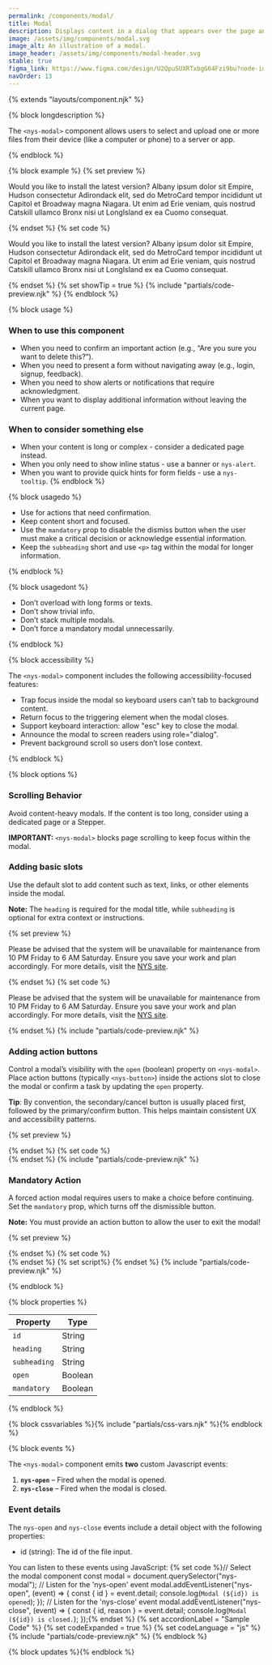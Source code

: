 ```yaml
---
permalink: /components/modal/
title: Modal
description: Displays content in a dialog that appears over the page and requires user interaction before returning to the main content.
image: /assets/img/components/modal.svg
image_alt: An illustration of a modal.
image_header: /assets/img/components/modal-header.svg
stable: true
figma_link: https://www.figma.com/design/U2QpuSUXRTxbgG64Fzi9bu?node-id=4739-1812
navOrder: 13
---
```


{% extends "layouts/component.njk" %}

{% block longdescription %}

The `<nys-modal>` component allows users to select and upload one or more files from their device (like a computer or phone) to a server or app.

{% endblock %}

{% block example %}
{% set preview %}
<div>
  <nys-button label="Open Modal" onClick="showModal('modal1')"></nys-button>
  <nys-modal
    id="modal1"
    heading="Update Available"
    subheading="A new version of this application is ready to install."
  >
    <p>
        Would you like to install the latest version? Albany ipsum dolor sit
        Empire, Hudson consectetur Adirondack elit, sed do MetroCard tempor
        incididunt ut Capitol et Broadway magna Niagara. Ut enim ad Erie
        veniam, quis nostrud Catskill ullamco Bronx nisi ut LongIsland ex ea
        Cuomo consequat.
    </p>
    <div slot="actions">
      <nys-button label="Not now" variant="text" onClick="closeModal('modal1')"></nys-button>
      <nys-button label="Update" onClick="showMessage('modal1', 'Executing update...')"></nys-button>
    </div>
  </nys-modal>
</div>
{% endset %}
{% set code %}
  <nys-button label="Open Modal" onClick="yourOpenModalFunction()"></nys-button>
<nys-modal
  id="modal1"
  heading="Update Available"
  subheading="A new version of this application is ready to install."
>
  <p>
      Would you like to install the latest version? Albany ipsum dolor sit
      Empire, Hudson consectetur Adirondack elit, sed do MetroCard tempor
      incididunt ut Capitol et Broadway magna Niagara. Ut enim ad Erie
      veniam, quis nostrud Catskill ullamco Bronx nisi ut LongIsland ex ea
      Cuomo consequat.
  </p>
  <div slot="actions">
    <nys-button label="Not now" variant="text" onClick="yourCloseFunction()"></nys-button>
    <nys-button label="Update" onClick="yourUpdateFunction()"></nys-button>
  </div>
</nys-modal>
{% endset %}
{% set showTip = true %}
{% include "partials/code-preview.njk" %}
{% endblock %}

{% block usage %}

### When to use this component

- When you need to confirm an important action (e.g., “Are you sure you want to delete this?”).
- When you need to present a form without navigating away (e.g., login, signup, feedback).
- When you need to show alerts or notifications that require acknowledgment.
- When you want to display additional information without leaving the current page.

### When to consider something else

- When your content is long or complex - consider a dedicated page instead.
- When you only need to show inline status - use a banner or `nys-alert`.
- When you want to provide quick hints for form fields - use a `nys-tooltip`.
{% endblock %}

{% block usagedo %}

  - Use for actions that need confirmation.
  - Keep content short and focused.
  - Use the `mandatory` prop to disable the dismiss button when the user must make a critical decision or acknowledge essential information.
  - Keep the `subheading` short and use `<p>` tag within the modal for longer information.

{% endblock %}

{% block usagedont %}

  - Don’t overload with long forms or texts.
  - Don’t show trivial info.
  - Don’t stack multiple modals.
  - Don’t force a mandatory modal unnecessarily.

{% endblock %}

{% block accessibility %}

The `<nys-modal>` component includes the following accessibility-focused features:

  - Trap focus inside the modal so keyboard users can’t tab to background content.
  - Return focus to the triggering element when the modal closes.
  - Support keyboard interaction: allow "esc" key to close the modal.
  - Announce the modal to screen readers using role="dialog".
  - Prevent background scroll so users don’t lose context.

{% endblock %}

{% block options %}

### Scrolling Behavior
Avoid content-heavy modals. If the content is too long, consider using a dedicated page or a Stepper.

**IMPORTANT:**  `<nys-modal>` blocks page scrolling to keep focus within the modal.

### Adding basic slots
Use the default slot to add content such as text, links, or other elements inside the modal.

**Note:** The `heading` is required for the modal title, while `subheading` is optional for extra context or instructions.

{% set preview %}
<div>
  <nys-button label="Open Modal" onClick="showModal('modal2')"></nys-button>
  <nys-modal id="modal2" heading="System Maintenance Notice" subheading="Scheduled downtime will occur this weekend.">
    <p>
      Please be advised that the system will be unavailable for maintenance
      from 10 PM Friday to 6 AM Saturday. Ensure you save your work and
      plan accordingly. For more details, visit the
      <a href="https://www.ny.gov/" target="_blank" rel="noopener noreferrer">NYS site</a>.
    </p>
  </nys-modal>
</div>
{% endset %}
{% set code %}
<nys-modal id="modal2" heading="System Maintenance Notice" subheading="Scheduled downtime will occur this weekend.">
  <p>
    Please be advised that the system will be unavailable for maintenance
    from 10 PM Friday to 6 AM Saturday. Ensure you save your work and
    plan accordingly. For more details, visit the
    <a href="https://www.ny.gov/" target="_blank" rel="noopener noreferrer">NYS site</a>.
  </p>
</nys-modal>
{% endset %}
{% include "partials/code-preview.njk" %}

### Adding action buttons
Control a modal’s visibility with the `open` (boolean) property on `<nys-modal>`. Place action buttons (typically `<nys-button>`) inside the actions slot to close the modal or confirm a task by updating the `open` property.

**Tip**: By convention, the secondary/cancel button is usually placed first, followed by the primary/confirm button. This helps maintain consistent UX and accessibility patterns.

{% set preview %}
<div>
  <nys-button label="Open Modal" onClick="showModal('modal3')"></nys-button>
  <nys-modal id="modal3" heading="Update password?">
    <nys-textinput label="Username" name="username" type="text" width="full"></nys-textinput>
    <nys-textinput label="Password" name="password" type="password" width="full"></nys-textinput>
    <div slot="actions">
      <nys-button label="Not now" variant="outline" onClick="closeModal('modal3')"></nys-button>
      <nys-button label="Update" onClick="showMessage('modal3', 'Changes saved!')"></nys-button>
    </div>
  </nys-modal>
</div>
{% endset %}
{% set code %}
<nys-modal id="modal3" heading="Update password?">
  <nys-textinput label="Username" name="username" type="text" width="full"></nys-textinput>
  <nys-textinput label="Password" name="password" type="password" width="full"></nys-textinput>
  <div slot="actions">
    <nys-button label="Not now" variant="outline" onClick="yourFunctionHere()"></nys-button>
    <nys-button label="Update" onClick="yourFunctionHere()"></nys-button>
  </div>
</nys-modal>
{% endset %}
{% include "partials/code-preview.njk" %}

### Mandatory Action
A forced action modal requires users to make a choice before continuing. Set the `mandatory` prop, which turns off the dismissible button.

**Note:** You must provide an action button to allow the user to exit the modal!

{% set preview %}
<div>
  <nys-button label="Open Modal" onClick="showModal('modal4')"></nys-button>
  <nys-modal
    id="modal4"
    heading="Your session has expired. 🪡"
    subheading="You will need to log in again in order to continue."
    mandatory
  >
    <div slot="actions">
      <nys-button label="Login" onClick="closeModal('modal4', 'Logging In...')"></nys-button>
    </div>
  </nys-modal>
</div>
{% endset %}
{% set code %}
<nys-modal
  id="modal4"
  heading="Your session has expired. 🪡"
  subheading="You will need to log in again in order to continue."
  mandatory
>
  <div slot="actions">
    <nys-button label="Login" onClick="yourFunctionHere()"></nys-button>
  </div>
</nys-modal>
{% endset %}
{% set script%}
<!-- The script tag here impacts all the examples above. -->
  <script>
    function showModal(id) {
      const modal = document.getElementById(id);
      if (modal) {
        modal.open = true;
      }
    };
    function closeModal(id) {
      const modal = document.getElementById(id);
      if (modal) {
        modal.open = false;
      }
    }; 
    function showMessage(id, message) {
      /* Uncomment the below when the <nys-button> onClick issue with it calling the function twice is fixed... leaving this function here for now */
      // alert(`Mock Alert: ${message}`);
      closeModal(id);
    }; 
  </script>
{% endset %}
{% include "partials/code-preview.njk" %}

{% endblock %}

{% block properties %}

| Property      | Type                                                               |
|---------------|--------------------------------------------------------------------|
| `id`          | String                                                             |
| `heading`     | String                                                             |
| `subheading`  | String                                                             |
| `open`        | Boolean                                                            |
| `mandatory`   | Boolean                                                            |


{% endblock %}

{% block cssvariables %}{% include "partials/css-vars.njk" %}{% endblock %}


{% block events %}

The `<nys-modal>` component emits **two** custom Javascript events:

1.  **`nys-open`** – Fired when the modal is opened.
2.  **`nys-close`** – Fired when the modal is closed.

### Event details
The `nys-open` and `nys-close` events include a detail object with the following properties:

- id (string): The id of the file input.


You can listen to these events using JavaScript:
{% set code %}// Select the modal component
const modal = document.querySelector("nys-modal");
// Listen for the 'nys-open' event
modal.addEventListener("nys-open", (event) => {
  const { id } = event.detail;
  console.log(`Modal (${id}) is opened`);
});
// Listen for the 'nys-close' event
modal.addEventListener("nys-close", (event) => {
  const { id, reason } = event.detail;
  console.log(`Modal (${id}) is closed.`);
});{% endset %}
{% set accordionLabel = "Sample Code" %}
{% set codeExpanded = true %}
{% set codeLanguage = "js" %}
{% include "partials/code-preview.njk" %}
{% endblock %}

{% block updates %}{% endblock %}

